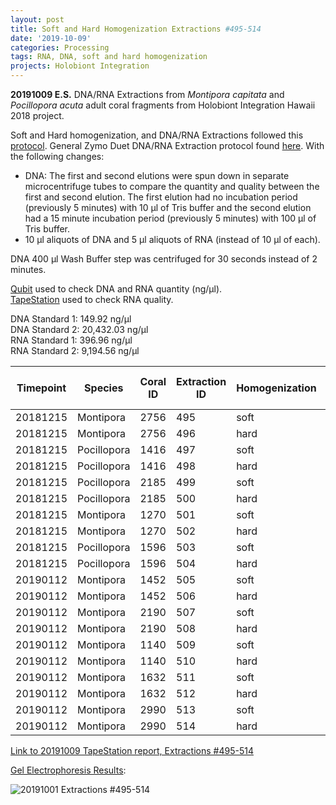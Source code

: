 ```yaml
---
layout: post
title: Soft and Hard Homogenization Extractions #495-514
date: '2019-10-09'
categories: Processing
tags: RNA, DNA, soft and hard homogenization
projects: Holobiont Integration
---
```


**20191009 E.S.**
DNA/RNA Extractions from *Montipora capitata* and *Pocillopora acuta* adult coral fragments from Holobiont Integration Hawaii 2018 project.  

Soft and Hard homogenization, and DNA/RNA Extractions followed this [protocol](https://github.com/emmastrand/EmmaStrand_Notebook/blob/master/_posts/2019-06-05-Soft-and-Hard-Homogenization-Protocol.md). General Zymo Duet DNA/RNA Extraction protocol found [here](https://github.com/emmastrand/EmmaStrand_Notebook/blob/master/_posts/2019-05-31-Zymo-Duet-RNA-DNA-Extraction-Protocol.md). With the following changes:  
- DNA: The first and second elutions were spun down in separate microcentrifuge tubes to compare the quantity and quality between the first and second elution. The first elution had no incubation period (previously 5 minutes) with 10 μl of Tris buffer and the second elution had a 15 minute incubation period (previously 5 minutes) with 100 μl of Tris buffer.  
- 10 μl aliquots of DNA and 5 μl aliquots of RNA (instead of 10 μl of each).    

DNA 400 μl Wash Buffer step was centrifuged for 30 seconds instead of 2 minutes.

[Qubit](https://github.com/emmastrand/EmmaStrand_Notebook/blob/master/_posts/2019-05-31-Qubit-Protocol.md) used to check DNA and RNA quantity (ng/μl).  
[TapeStation](https://github.com/emmastrand/EmmaStrand_Notebook/blob/master/_posts/2019-05-31-TapeStation-Protocol.md) used to check RNA quality.

DNA Standard 1: 149.92 ng/μl  
DNA Standard 2: 20,432.03 ng/μl  
RNA Standard 1: 396.96 ng/μl  
RNA Standard 2: 9,194.56 ng/μl

| Timepoint | Species     | Coral ID | Extraction ID | Homogenization | DNA Reading 1 | DNA Reading 2 | Average DNA ng/μl | RNA Reading 1 | RNA Reading 2 | Average RNA ng/μl | RIN |
|-----------|-------------|----------|---------------|----------------|---------------|---------------|-------------------|---------------|---------------|-------------------|-----|
| 20181215  | Montipora   | 2756     | 495           | soft           | 29            | 29            | 29                | 37.4          | 37.4          | 37.4              | 9.2 |
| 20181215  | Montipora   | 2756     | 496           | hard           | 9             | 8.96          | 8.98              | 15.2          | 15.2          | 15.2              | NA  |
| 20181215  | Pocillopora | 1416     | 497           | soft           | 16.8          | 16.7          | 16.75             | 61.2          | 61.2          | 61.2              | 9   |
| 20181215  | Pocillopora | 1416     | 498           | hard           | 6.98          | 6.94          | 6.96              | 22.6          | 22.8          | 22.7              | NA  |
| 20181215  | Pocillopora | 2185     | 499           | soft           | 26.8          | 26.8          | 26.8              | 49.2          | 49.2          | 49.2              | 9.1 |
| 20181215  | Pocillopora | 2185     | 500           | hard           | 15.9          | 15.9          | 15.9              | 28.2          | 28.4          | 28.3              | NA  |
| 20181215  | Montipora   | 1270     | 501           | soft           | 42            | 42            | 42                | 39.2          | 39.4          | 39.3              | 8.9 |
| 20181215  | Montipora   | 1270     | 502           | hard           | 24.8          | 24.6          | 24.7              | 24.2          | 24.2          | 24.2              | NA  |
| 20181215  | Pocillopora | 1596     | 503           | soft           | 27.8          | 27.8          | 27.8              | 69.8          | 70            | 69.9              | 9.5 |
| 20181215  | Pocillopora | 1596     | 504           | hard           | 13.1          | 13.1          | 13.1              | 44.4          | 44.6          | 44.5              | NA  |
| 20190112  | Montipora   | 1452     | 505           | soft           | 32.6          | 32.6          | 32.6              | 35            | 35            | 35                | 9.2 |
| 20190112  | Montipora   | 1452     | 506           | hard           | 22.8          | 22.8          | 22.8              | **            | **            | **                | NA  |
| 20190112  | Montipora   | 2190     | 507           | soft           | 48            | 47.8          | 47.9              | 12.4          | 12.4          | 12.4              | 9.1 |
| 20190112  | Montipora   | 2190     | 508           | hard           | 20.4          | 20.4          | 20.4              | 23.6          | 23.8          | 23.7              | NA  |
| 20190112  | Montipora   | 1140     | 509           | soft           | 23.8          | 23.6          | 23.7              | 20.4          | 20.6          | 20.5              | 9.3 |
| 20190112  | Montipora   | 1140     | 510           | hard           | 14.5          | 14.5          | 14.5              | 15.4          | 15.6          | 15.5              | NA  |
| 20190112  | Montipora   | 1632     | 511           | soft           | 32.4          | 32.4          | 32.4              | 23.2          | 23.4          | 23.3              | 9.4 |
| 20190112  | Montipora   | 1632     | 512           | hard           | 11.1          | 11.1          | 11.1              | 20.8          | 20.8          | 20.8              | NA  |
| 20190112  | Montipora   | 2990     | 513           | soft           | 10.8          | 10.8          | 10.8              | 17.2          | 17.4          | 17.3              | 8.9 |
| 20190112  | Montipora   | 2990     | 514           | hard           | 15.7          | 15.7          | 15.7              | 14            | 14            | 14                | NA  |


[Link to 20191009 TapeStation report, Extractions #495-514]()

[Gel Electrophoresis Results](https://github.com/emmastrand/EmmaStrand_Notebook/blob/master/_posts/2019-07-16-Gel-Electrophoresis-Protocol.md):

![20191001 Extractions #495-514]()

